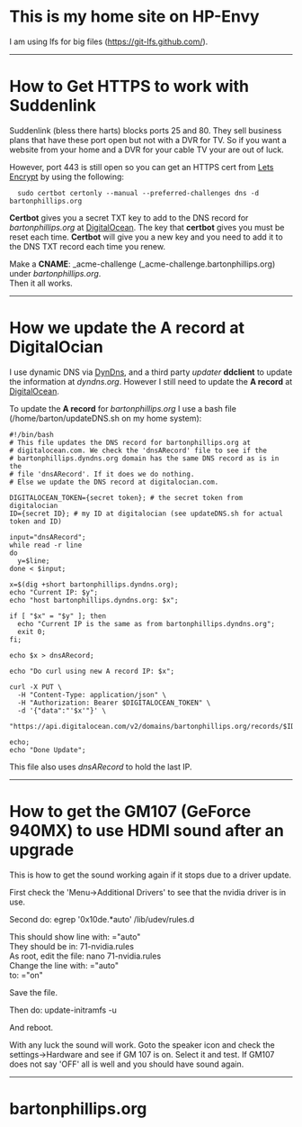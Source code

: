 # This is my home site on HP-Envy
I am using lfs for big files (https://git-lfs.github.com/).

<hr>

# How to Get HTTPS to work with Suddenlink

Suddenlink (bless there harts) blocks ports 25 and 80. They sell business plans that have these port open but not with a DVR for TV.
So if you want a website from your home and a DVR for your cable TV your are out of luck.


However, port 443 is still open so you can get an HTTPS cert from [Lets Encrypt](https://letsencrypt.org/) by using the following:

      sudo certbot certonly --manual --preferred-challenges dns -d bartonphillips.org

__Certbot__ gives you a secret TXT key to add to the DNS record for *bartonphillips.org* at [DigitalOcean](https://digitalocian.com).
The key that __certbot__ gives you  must be reset each time. __Certbot__ will give you a new key and you
need to add it to the DNS TXT record each time you renew.

Make a __CNAME__: _acme-challenge (_acme-challenge.bartonphillips.org) under *bartonphillips.org*.  
Then it all works.

<hr>

# How we update the A record at DigitalOcian

I use dynamic DNS via [DynDns](https://dyndns.org), and a third party *updater* __ddclient__ to update the information at *dyndns.org*.
However I still need to update the __A record__ at [DigitalOcean](https://digitalocian.com).

To update the __A record__ for *bartonphillips.org* I use a bash file (/home/barton/updateDNS.sh on my home system):
```
#!/bin/bash
# This file updates the DNS record for bartonphillips.org at
# digitalocean.com. We check the 'dnsARecord' file to see if the
# bartonphillips.dyndns.org domain has the same DNS record as is in the
# file 'dnsARecord'. If it does we do nothing.
# Else we update the DNS record at digitalocian.com.

DIGITALOCEAN_TOKEN={secret token}; # the secret token from digitalocian 
ID={secret ID}; # my ID at digitalocian (see updateDNS.sh for actual token and ID)

input="dnsARecord";
while read -r line
do
  y=$line;
done < $input;

x=$(dig +short bartonphillips.dyndns.org);
echo "Current IP: $y";
echo "host bartonphillips.dyndns.org: $x";

if [ "$x" = "$y" ]; then
  echo "Current IP is the same as from bartonphillips.dyndns.org";
  exit 0;
fi;

echo $x > dnsARecord;

echo "Do curl using new A record IP: $x";

curl -X PUT \
  -H "Content-Type: application/json" \
  -H "Authorization: Bearer $DIGITALOCEAN_TOKEN" \
  -d '{"data":"'$x'"}' \
  "https://api.digitalocean.com/v2/domains/bartonphillips.org/records/$ID";

echo;
echo "Done Update";
```

This file also uses *dnsARecord* to hold the last IP.

<hr>

# How to get the GM107 (GeForce 940MX) to use HDMI sound after an upgrade

This is how to get the sound working again if it stops due to a driver update.

First check the 'Menu->Additional Drivers' to see that the nvidia driver is in use.

Second do: egrep '0x10de.*auto' /lib/udev/rules.d

This should show line with: ="auto"  
They should be in: 71-nvidia.rules  
As root, edit the file: nano 71-nvidia.rules  
Change the line with: ="auto"  
to: ="on"  

Save the file.

Then do: update-initramfs -u

And reboot.

With any luck the sound will work. Goto the speaker icon and check the settings->Hardware and see if GM 107 is on. Select it and test.
If GM107 does not say 'OFF' all is well and you should have sound again.

<hr>

# bartonphillips.org
